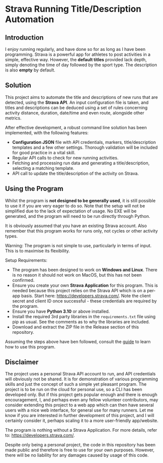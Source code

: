 # Strava Running Title/Description Automation

## Introduction
I enjoy running regularly, and have done so for as long as I have been programming. Strava is a powerful app for athletes to post activities in a simple, effective way. However, the **default titles** provided lack depth, simply denoting the time of day followed by the sport type. The description is also **empty** by default.

## Solution
This project aims to automate the title and descriptions of new runs that are detected, using the **Strava API**. An input configuration file is taken, and titles and descriptions can be deduced using a set of rules concerning activity distance, duration, date/time and even route, alongside other metrics.

After effective development, a robust command line solution has been implemented, with the following features:
- **Configuration JSON** file with API credentials, markers, title/description templates and a few other settings. Thorough validation will be included for good practice in a vital skill.
- Regular API calls to check for new running activities.
- Fetching and processing run data and generating a title/description, selecting a matching template.
- API call to update the title/description of the activity on Strava.

## Using the Program
Whilst the program is **not designed to be generally used**, it is still possible to use it if you are very eager to do so. Note that the setup will not be simplified due to the lack of expectation of usage. No EXE will be generated, and the program will need to be run directly through Python.

It is obviously assumed that you have an existing Strava account. Also remember that this program works for runs only, not cycles or other activity types.

Warning: The program is not simple to use, particularly in terms of input. This is to maximise its flexibility. 

Setup Requirements:
- The program has been designed to work on **Windows and Linux**. There is no reason it should not work on MacOS, but this has not been confirmed.
- Ensure you create your own **Strava Application** for this program. This is needed because this project relies on the Strava API which is on a per-app basis. Start here: https://developers.strava.com/. Note the client secret and client ID once successful - these credentials are required by the program.
- Ensure you have **Python 3.10** or above installed.
- Install the required 3rd party libraries in the `requirements.txt` file using pip as usual. See the comments as to why the libraries are included.
- Download and extract the ZIP file in the Release section of this repository.

Assuming the steps above have ben followed, consult the [guide](GUIDE.md) to learn how to use this program.

## Disclaimer
The project uses a personal Strava API account to run, and API credentials will obviously not be shared. It is for demonstration of various programming skills and just the concept of such a simple yet pleasant program. The project is to be run on the cloud for personal use, so a CLI has been developed only. But if this project gets popular enough and there is enough encouragement, I, and perhaps even any fellow volunteer contributors, may consider extending this project to a web app which can then have several users with a nice web interface, for general use for many runners. Let me know if you are interested in further development of this project, and I will certainly consider it, perhaps scaling it to a more user-friendly app/website.

The program is nothing without a Strava Application. For more details, refer to: https://developers.strava.com/.

Despite only being a personal project, the code in this repository has been made public and therefore is free to use for your own purposes. However, there will be no liability for any damages caused by usage of this code. 